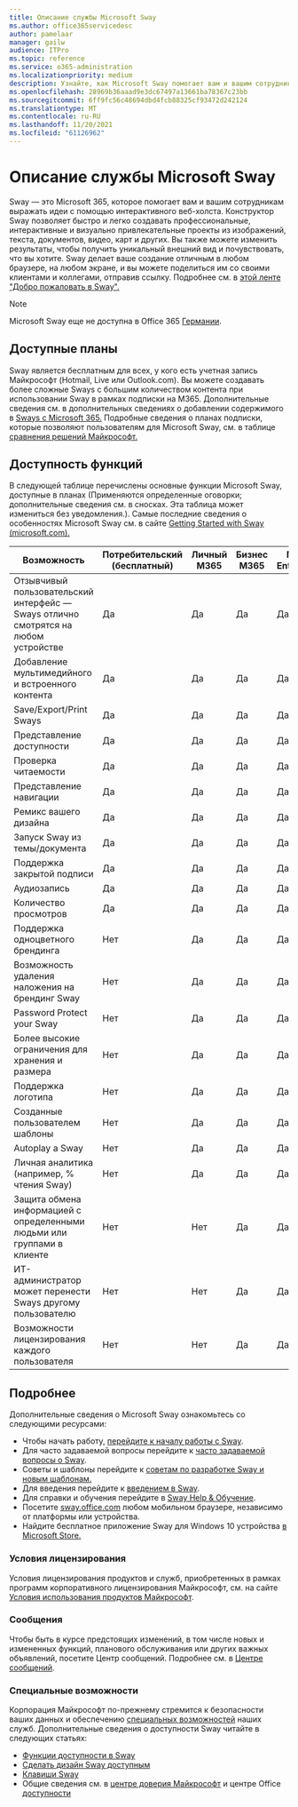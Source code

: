 ```yaml
---
title: Описание службы Microsoft Sway
ms.author: office365servicedesc
author: pamelaar
manager: gailw
audience: ITPro
ms.topic: reference
ms.service: o365-administration
ms.localizationpriority: medium
description: Узнайте, как Microsoft Sway помогает вам и вашим сотрудникам выражать идеи с помощью интерактивного веб-холста.
ms.openlocfilehash: 28969b36aaad9e3dc67497a13661ba78367c23bb
ms.sourcegitcommit: 6ff9fc56c48694dbd4fcb88325cf93472d242124
ms.translationtype: MT
ms.contentlocale: ru-RU
ms.lasthandoff: 11/20/2021
ms.locfileid: "61126962"
---
```

# <a name="microsoft-sway-service-description"></a>Описание службы Microsoft Sway

Sway — это Microsoft 365, которое помогает вам и вашим сотрудникам выражать идеи с помощью интерактивного веб-холста. Конструктор Sway позволяет быстро и легко создавать профессиональные, интерактивные и визуально привлекательные проекты из изображений, текста, документов, видео, карт и других. Вы также можете изменить результаты, чтобы получить уникальный внешний вид и почувствовать, что вы хотите. Sway делает ваше создание отличным в любом браузере, на любом экране, и вы можете поделиться им со своими клиентами и коллегами, отправив ссылку. Подробнее см. в [этой ленте "Добро пожаловать в Sway".](https://sway.com)

> [!NOTE]
> Microsoft Sway еще не доступна в Office 365 [Германии](/office365/servicedescriptions/office-365-platform-service-description/office-365-germany).

## <a name="available-plans"></a>Доступные планы

Sway является бесплатным для всех, у кого есть учетная запись Майкрософт (Hotmail, Live или Outlook.com). Вы можете создавать более сложные Sways с большим количеством контента при использовании Sway в рамках подписки на M365. Дополнительные сведения см. в дополнительных сведениях о добавлении содержимого в [Sways с Microsoft 365.](https://support.microsoft.com/office/add-more-content-to-your-sways-with-microsoft-365-87392bc1-7a34-46b3-bfd1-74fdb3af50c4) Подробные сведения о планах подписки, которые позволяют пользователям для Microsoft Sway, см. в таблице [сравнения решений Майкрософт.](https://go.microsoft.com/fwlink/?linkid=2139145)

## <a name="feature-availability"></a>Доступность функций

В следующей таблице перечислены основные функции Microsoft Sway, доступные в планах (Применяются определенные оговорки; дополнительные сведения см. в сносках. Эта таблица может измениться без уведомления.). Самые последние сведения о особенностях Microsoft Sway см. в сайте [Getting Started with Sway (microsoft.com).](https://support.microsoft.com/office/getting-started-with-sway-2076c468-63f4-4a89-ae5f-424796714a8a)

| Возможность | Потребительский (бесплатный) | Личный M365 | Бизнес M365 | M365 Enterprise | M365 Education |
| --- | --- | --- | --- | --- | --- |
| Отзывчивый пользовательский интерфейс — Sways отлично смотрятся на любом устройстве | Да | Да | Да | Да | Да |
| Добавление мультимедийного и встроенного контента | Да | Да | Да | Да | Да |
| Save/Export/Print Sways | Да | Да | Да | Да | Да |
| Представление доступности | Да | Да | Да | Да | Да |
| Проверка читаемости | Да | Да | Да | Да | Да |
| Представление навигации | Да | Да | Да | Да | Да |
| Ремикс вашего дизайна | Да | Да | Да | Да | Да |
| Запуск Sway из темы/документа | Да | Да | Да | Да | Да |
| Поддержка закрытой подписи | Да | Да | Да | Да | Да |
| Аудиозапись | Да | Да | Да | Да | Да |
| Количество просмотров | Да | Да | Да | Да | Да |
| Поддержка одноцветного брендинга | Нет | Да | Да | Да | Да |
| Возможность удаления наложения на брендинг Sway | Нет | Да | Да | Да | Да |
| Password Protect your Sway | Нет | Да | Да | Да | Да |
| Более высокие ограничения для хранения и размера | Нет | Да | Да | Да | Да |
| Поддержка логотипа | Нет | Да | Да | Да | Да |
| Созданные пользователем шаблоны | Нет | Да | Да | Да | Да |
| Autoplay a Sway | Нет | Да | Да | Да | Да |
| Личная аналитика (например, % чтения Sway) | Нет | Да | Да | Да | Да |
| Защита обмена информацией с определенными людьми или группами в клиенте | Нет | Нет | Да | Да | Да |
| ИТ-администратор может перенести Sways другому пользователю | Нет | Нет | Да | Да | Да |
| Возможности лицензирования каждого пользователя | Нет | Нет | Да | Да | Да |

## <a name="learn-more"></a>Подробнее

Дополнительные сведения о Microsoft Sway ознакомьтесь со следующими ресурсами:

- Чтобы начать работу, [перейдите к началу работы с Sway](https://support.microsoft.com/office/getting-started-with-sway-2076c468-63f4-4a89-ae5f-424796714a8a).
- Для часто задаваемой вопросы перейдите к [часто задаваемой вопросы о Sway](https://support.microsoft.com/office/frequently-asked-questions-about-sway-admin-help-446380fa-25bf-47b2-996c-e12cb2f9d075).
- Советы и шаблоны перейдите к [советам по разработке Sway и новым шаблонам.](https://www.microsoft.com/microsoft-365/blog/2016/08/17/sway-design-tips-and-new-templates)
- Для введения перейдите к [введением в Sway](https://education.microsoft.com/resource/67e43b8e).
- Для справки и обучения перейдите в [Sway Help & Обучение](https://support.microsoft.com/sway).
- Посетите [sway.office.com](https://sway.office.com) любом мобильном браузере, независимо от платформы или устройства.
- Найдите бесплатное приложение Sway для Windows 10 устройства [в Microsoft Store.](https://go.microsoft.com/fwlink/?LinkId=797619)

### <a name="licensing-terms"></a>Условия лицензирования

Условия лицензирования продуктов и служб, приобретенных в рамках программ корпоративного лицензирования Майкрософт, см. на сайте [Условия использования продуктов Майкрософт](https://www.microsoft.com/licensing/terms).

### <a name="messaging"></a>Сообщения

Чтобы быть в курсе предстоящих изменений, в том числе новых и измененных функций, планового обслуживания или других важных объявлений, посетите Центр сообщений. Подробнее см. в [Центре сообщений](/microsoft-365/admin/manage/message-center).

### <a name="accessibility"></a>Специальные возможности

Корпорация Майкрософт по-прежнему стремится к безопасности ваших данных и обеспечению [специальных возможностей](https://www.microsoft.com/trust-center/compliance/accessibility) наших служб. Дополнительные сведения о доступности Sway читайте в следующих статьях:

- [Функции доступности в Sway](https://support.microsoft.com/office/accessibility-features-in-sway-536c615e-14fc-4689-b816-c79442748a73)
- [Сделать дизайн Sway доступным](https://support.microsoft.com/topic/make-your-sway-design-accessible-to-people-with-disabilities-c8d9638b-bd09-446f-80a5-234af71e42d9)
- [Клавиши Sway](https://support.microsoft.com/topic/keyboard-shortcuts-for-sway-894245fb-961d-4a3d-a7b7-d9ccfde213d9)
- Общие сведения см. в [центре доверия Майкрософт](https://www.microsoft.com/trust-center) и центре Office [доступности](https://support.office.com/article/ecab0fcf-d143-4fe8-a2ff-6cd596bddc6d)
